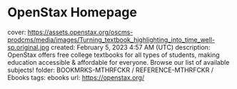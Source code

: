 # OpenStax Homepage

cover: https://assets.openstax.org/oscms-prodcms/media/images/Turning_textbook_highlighting_into_time_well-sp.original.jpg
created: February 5, 2023 4:57 AM (UTC)
description: OpenStax offers free college textbooks for all types of students, making education accessible & affordable for everyone. Browse our list of available subjects!
folder: BOOKMRKS-MTHRFCKR / REFERENCE-MTHRFCKR / Ebooks
tags: ebooks
url: https://openstax.org/